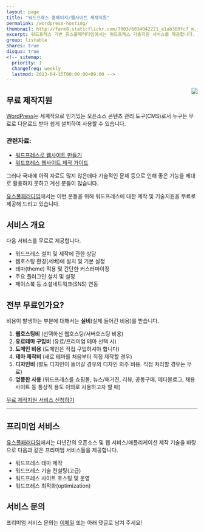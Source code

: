 ```yaml
---
layout: page
title: "워드프레스 홈페이지/웹사이트 제작지원"
permalink: /wordpress-hosting/
thumbnail: http://farm8.staticflickr.com/7003/6834042221_e1ab360fc7_m.jpg
excerpt: 워드프레스 기반 유스풀패러다임에서는 워드프레스 기술지원 서비스를 제공합니다. 워드프레스 기반으로 홈페이지를 제작하거나 블로그를 운영하실 분들은 문의 주세요.
group: listable
shares: true
disqus: true
<!-- sitemap:
  priority: 1
  changefreq: weekly
  lastmod: 2013-04-15T00:00:00+09:00 -->
---
```


<img src="http://farm8.staticflickr.com/7003/6834042221_e1ab360fc7_m.jpg" class="right" style="float: right;" />

## 무료 제작지원

[WordPress](http://wordpress.org/)는 세계적으로 인기있는 오픈소스 콘텐츠 관리 도구(CMS)로서 누구든 무료로 다운로드 받아 쉽게 설치하여 사용할 수 있습니다.

### 관련자료:

* [워드프레스로 웹사이트 만들기](/2012/03/17/creating-static-website-with-wordpress/)
* [워드프레스 웹사이트 제작 가이드](/2012/08/13/wordpress-website-builidng-guide-2012/)

그러나 국내에 아직 자료도 많지 않은데다 기술적인 문제 등으로 인해 좋은 기능을 제대로 활용하지 못하고 계신 분들이 많습니다.

[유스풀패러다임](/)에서는 이런 분들을 위해 워드프레스에 대한 제작 및 기술지원을 무료로 제공해 드리고 있습니다.

## 서비스 개요

다음 서비스를 무료로 제공합니다.

* 워드프레스 설치 및 제작에 관한 상담
* 웹호스팅 환경(서버)에 설치 및 기본 설정
* 테마(theme) 적용 및 간단한 커스터마이징
* 주요 플러그인 설치 및 설정
* 페이스북 등 소셜네트워크(SNS) 연동

## 전부 무료인가요?

비용이 발생하는 부분에 대해서는 **실비**(실제 들어간 비용)를 받습니다.

1. **웹호스팅비** (선택하신 웹호스팅/서버호스팅 비용)
2. **유료테마 구입비** (유료/프리미엄 테마 선택 시)
3. **도메인 비용** (도메인은 직접 구입하셔야 합니다)
4. **테마 제작비** (새로 테마를 처음부터 직접 제작할 경우)
5. **디자인비** (별도 디자인이 들어갈 경우의 디자인 외주 비용. 직접 처리할 경우는 무료)
6. **엉뚱한 사용** (워드프레스를 쇼핑몰, 뉴스/매거진, 리뷰, 공동구매, 메타블로그, 채용사이트 등 통상적 용도 이외로 사용하고자 할 때)

<!--
#### 누구를 대상으로 하나요?

워드프레스로 홈페이지 또는 웹사이트를 구축하려는 개인 또는 단체를 대상으로 합니다.  
(개인창업, 스타트업, 자영업자, 소상공인, 공공/비영리단체, 사회적기업, 기초자치단체 등)

#### 서비스 문의 및 신청

문의는 전화, 댓글 또는 <a href="mailto:contact@usefulparadigm.com">이메일</a>로 해 주시고, <br/>
서비스 신청은 아래 신청 버튼을 눌러 양식을 작성해 주세요!-->

<p>
	<a href="https://docs.google.com/spreadsheet/embeddedform?formkey=dG91RWN6ZVVzMnFyX2dKdlU0ckZ0TEE6MQ" class="button itunes various fancybox.iframe">무료 제작지원 서비스 신청하기</a>
</p>

---

## 프리미엄 서비스

[유스풀패러다임](/)에서는 다년간의 오픈소스 및 웹 서비스/애플리케이션 제작 기술을 바탕으로 
다음과 같은 프리미엄 서비스들을 제공합니다.

* 워드프레스 테마 제작
* 워드프레스 기술 컨설팅(고급)
* 워드프레스 사이트 호스팅 및 운영
* 워드프레스 최적화(optimization)

## 서비스 문의

프리미엄 서비스 문의는 <a href="mailto:contact@usefulparadigm.com">이메일</a> 또는 아래 댓글로 남겨 주세요!

